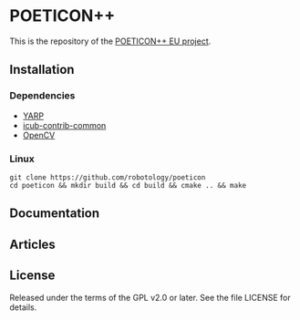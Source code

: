 POETICON++
==========

This is the repository of the [POETICON++ EU project](http://www.poeticon.eu).

## Installation

### Dependencies

- [YARP](https://github.com/robotology/yarp)
- [icub-contrib-common](https://github.com/robotology/icub-contrib-common)
- [OpenCV](http://opencv.org/downloads.html)

### Linux

    git clone https://github.com/robotology/poeticon
    cd poeticon && mkdir build && cd build && cmake .. && make

## Documentation

## Articles

## License

Released under the terms of the GPL v2.0 or later. See the file LICENSE for details.
